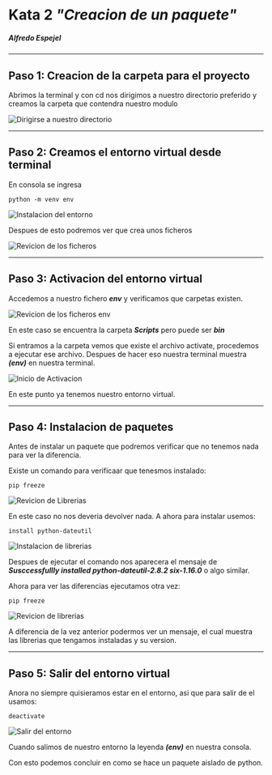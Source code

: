 # Kata 2 *"Creacion de un paquete"* 
##### Alfredo Espejel
---
## Paso 1: Creacion de la carpeta para el proyecto


Abrimos la terminal y con cd nos dirigimos a nuestro directorio preferido y creamos la carpeta que contendra nuestro modulo

![Dirigirse a nuestro directorio](https://github.com/AlfredoEspejel/CursoIntroPython/blob/main/Módulo%202%20-%20Crear%20y%20administrar%20proyectos/Kata%202%20imagenes/2.PNG)

___

## Paso 2: Creamos el entorno virtual desde terminal

En consola se ingresa 

    python -m venv env

![Instalacion del entorno](https://github.com/AlfredoEspejel/CursoIntroPython/blob/main/Módulo%202%20-%20Crear%20y%20administrar%20proyectos/Kata%202%20imagenes/3.PNG)


Despues de esto podremos ver que crea unos ficheros

![Revicion de los ficheros](https://github.com/AlfredoEspejel/CursoIntroPython/blob/main/Módulo%202%20-%20Crear%20y%20administrar%20proyectos/Kata%202%20imagenes/4.PNG)

___

## Paso 3: Activacion del entorno virtual

Accedemos a nuestro fichero _**env**_ y verificamos que carpetas existen.

![Revicion de los ficheros env](https://github.com/AlfredoEspejel/CursoIntroPython/blob/main/Módulo%202%20-%20Crear%20y%20administrar%20proyectos/Kata%202%20imagenes/5.PNG)

En este caso se encuentra la carpeta _**Scripts**_ pero puede ser _**bin**_

Si entramos a la carpeta vemos que existe el archivo activate, procedemos a ejecutar ese archivo. 
Despues de hacer eso nuestra terminal muestra _**(env)**_ en nuestra terminal.

![Inicio de Activacion](https://github.com/AlfredoEspejel/CursoIntroPython/blob/main/Módulo%202%20-%20Crear%20y%20administrar%20proyectos/Kata%202%20imagenes/6.PNG)

En este punto ya tenemos nuestro entorno virtual.

___

## Paso 4: Instalacion de paquetes

Antes de instalar un paquete que podremos verificar que no tenemos nada para ver la diferencia. 

Existe un comando para verificaar que tenesmos instalado:

    pip freeze

![Revicion de Librerias](https://github.com/AlfredoEspejel/CursoIntroPython/blob/main/Módulo%202%20-%20Crear%20y%20administrar%20proyectos/Kata%202%20imagenes/7.PNG)

En este caso no nos deveria devolver nada. A ahora para instalar usemos:

    install python-dateutil

![Instalacion de librerias](https://github.com/AlfredoEspejel/CursoIntroPython/blob/main/Módulo%202%20-%20Crear%20y%20administrar%20proyectos/Kata%202%20imagenes/8.PNG)

Despues de ejecutar el comando nos aparecera el mensaje de _**Susccessfullly installed python-dateutil-2.8.2 six-1.16.0**_ o algo similar.

Ahora para ver las diferencias ejecutamos otra vez:

    pip freeze

![Revicion de librerias](https://github.com/AlfredoEspejel/CursoIntroPython/blob/main/Módulo%202%20-%20Crear%20y%20administrar%20proyectos/Kata%202%20imagenes/9.PNG)

A diferencia de la vez anterior podermos ver un mensaje, el cual muestra las librerias que tengamos instaladas y su version.

___

## Paso 5: Salir del entorno virtual

Anora no siempre quisieramos estar en el entorno, asi que para salir de el usamos:

    deactivate

![Salir del entorno](https://github.com/AlfredoEspejel/CursoIntroPython/blob/main/Módulo%202%20-%20Crear%20y%20administrar%20proyectos/Kata%202%20imagenes/10.PNG)

Cuando salimos de nuestro entorno la leyenda _**(env)**_ en nuestra consola.

Con esto podemos concluir en como se hace un paquete aislado de python.